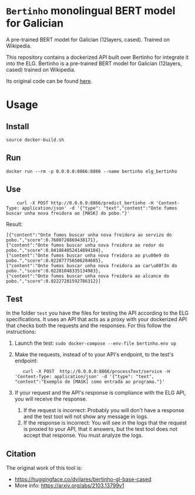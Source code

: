 # ``Bertinho`` monolingual BERT model for Galician

A pre-trained BERT model for Galician (12layers, cased). Trained on Wikipedia.

This repository contains a dockerized API built over Bertinho for integrate it into the ELG. Bertinho is a pre-trained BERT model for Galician (12layers, cased) trained on Wikipedia.

Its original code can be found [here](https://huggingface.co/dvilares/bertinho-gl-base-cased).

# Usage


## Install

```
source docker-build.sh
```

## Run
```
docker run --rm -p 0.0.0.0:8866:8866 --name bertinho elg_bertinho
```

## Use

```
    curl -X POST http://0.0.0.0:8866/predict_bertinho -H 'Content-Type: application/json' -d '{"type": "text","content":"Onte fumos buscar unha nova freidora ao [MASK] do pobo."}'

```


Result:

```
[{"content":"Onte fumos buscar unha nova freidora ao servizo do pobo.","score":0.7600728869438171},
{"content":"Onte fumos buscar unha nova freidora ao redor do pobo.","score":0.041864052414894104},
{"content":"Onte fumos buscar unha nova freidora ao p\u00e9 do pobo.","score":0.022877756506204605},
{"content":"Onte fumos buscar unha nova freidora ao car\u00f3n do pobo.","score":0.02281048335134983},
{"content":"Onte fumos buscar unha nova freidora ao alcance do pobo.","score":0.02227281592786312}]

```

## Test
In the folder `test` you have the files for testing the API according to the ELG specifications.
It uses an API that acts as a proxy with your dockerized API that checks both the requests and the responses.
For this follow the instructions:

1) Launch the test: `sudo docker-compose --env-file bertinho.env up`

2) Make the requests, instead of to your API's endpoint, to the test's endpoint:
   ```
      curl -X POST  http://0.0.0.0:8866/processText/service -H 'Content-Type: application/json' -d '{"type": "text", "content":"Exemplo de [MASK] como entrada ao programa."}'
   ```
3) If your request and the API's response is compliance with the ELG API, you will receive the response.
   1) If the request is incorrect: Probably you will don't have a response and the test tool will not show any message in logs.
   2) If the response is incorrect: You will see in the logs that the request is proxied to your API, that it answers, but the test tool does not accept that response. You must analyze the logs.

## Citation
The original work of this tool is:
- https://huggingface.co/dvilares/bertinho-gl-base-cased
- More info: https://arxiv.org/abs/2103.13799v1

